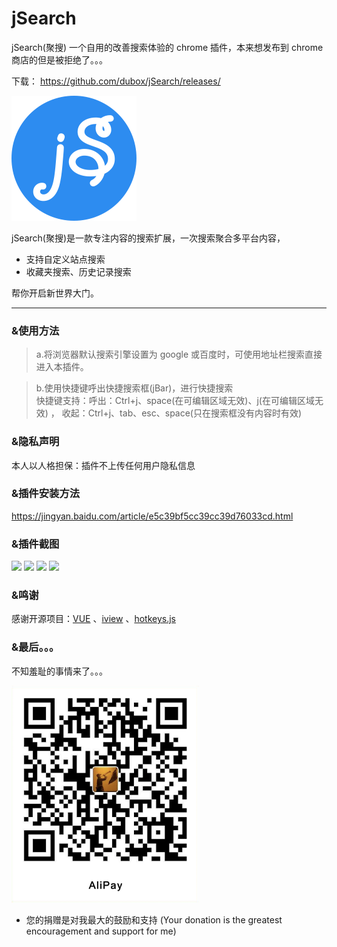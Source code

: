 # jSearch
 jSearch(聚搜) 一个自用的改善搜索体验的 chrome 插件，本来想发布到 chrome 商店的但是被拒绝了。。。

下载： https://github.com/dubox/jSearch/releases/

<img width=200 src="./public/jsearch-logo.svg"/>

jSearch(聚搜)是一款专注内容的搜索扩展，一次搜索聚合多平台内容，
* 支持自定义站点搜索
* 收藏夹搜索、历史记录搜索  
  
帮你开启新世界大门。

---
### &使用方法
> a.将浏览器默认搜索引擎设置为 google 或百度时，可使用地址栏搜索直接进入本插件。

> b.使用快捷键呼出快捷搜索框(jBar)，进行快捷搜索  
> 快捷键支持：呼出：Ctrl+j、space(在可编辑区域无效)、j(在可编辑区域无效) ，    收起：Ctrl+j、tab、esc、space(只在搜索框没有内容时有效)


### &隐私声明
本人以人格担保：插件不上传任何用户隐私信息

### &插件安装方法

https://jingyan.baidu.com/article/e5c39bf5cc39cc39d76033cd.html


### &插件截图

![](https://oscimg.oschina.net/oscnet/d68dd624b7a412a1973d4199299e9e8f657.jpg)
![](https://oscimg.oschina.net/oscnet/6b65ce0ca639cc304fe05177236078cc83c.jpg)
![](https://oscimg.oschina.net/oscnet/248a2a2c4067f2ec24390bc65b2d96384a4.jpg)
![](https://oscimg.oschina.net/oscnet/f173db8c70b223d8186a2f6fb4c93fdbcd7.jpg)


### &鸣谢
感谢开源项目：[VUE](https://github.com/vuejs/vue) 、[iview](https://github.com/iview/iview) 、[hotkeys.js](https://github.com/jaywcjlove/hotkeys)

### &最后。。。

不知羞耻的事情来了。。。  

<img width = "300" src="./public/imgs/alipay.png">  

- 您的捐赠是对我最大的鼓励和支持
(Your donation is the greatest encouragement and support for me)